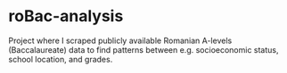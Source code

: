 # roBac-analysis
Project where I scraped publicly available Romanian A-levels (Baccalaureate) data to find patterns between e.g. socioeconomic status, school location, and grades.
